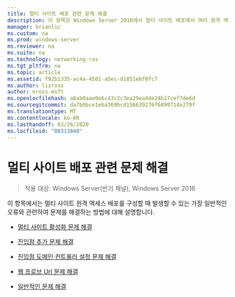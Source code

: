 ```yaml
---
title: 멀티 사이트 배포 관련 문제 해결
description: 이 항목은 Windows Server 2016에서 멀티 사이트 배포에서 여러 원격 액세스 서버 배포 가이드의 일부입니다.
manager: brianlic
ms.custom: na
ms.prod: windows-server
ms.reviewer: na
ms.suite: na
ms.technology: networking-ras
ms.tgt_pltfrm: na
ms.topic: article
ms.assetid: f92b1335-ac4a-4501-a5ec-d1851e6f0fc7
ms.author: lizross
author: eross-msft
ms.openlocfilehash: a8ab0aae0e6c43c2c3ea29ea44e24b17cef7de6d
ms.sourcegitcommit: da7b9bce1eba369bcd156639276f6899714e279f
ms.translationtype: MT
ms.contentlocale: ko-KR
ms.lasthandoff: 03/26/2020
ms.locfileid: "80313840"
---
```

# <a name="troubleshoot-a-multisite-deployment"></a>멀티 사이트 배포 관련 문제 해결

>적용 대상: Windows Server(반기 채널), Windows Server 2016

이 항목에서는 멀티 사이트 원격 액세스 배포를 구성할 때 발생할 수 있는 가장 일반적인 오류와 관련하여 문제를 해결하는 방법에 대해 설명합니다.   
  
-   [멀티 사이트 활성화 문제 해결](Troubleshooting-Enabling-Multisite.md)  
  
-   [진입점 추가 문제 해결](Troubleshooting-Adding-Entry-Points.md)  
  
-   [진입점 도메인 컨트롤러 설정 문제 해결](Troubleshooting-Setting-the-Entry-Point-Domain-Controller.md)  
  
-   [웹 프로브 Url 문제 해결](Troubleshooting-Web-Probe-URLs.md)  
  
-   [일반적인 문제 해결](Troubleshooting-General-Issues.md)  
  


